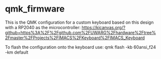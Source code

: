 # qmk_firmware

This is the QMK configuration for a custom keyboard based on this design with a RP2040 as the microcontroller: 
https://kicanvas.org/?github=https%3A%2F%2Fgithub.com%2FUWARG%2Fhardware%2Ftree%2Fmaster%2FProjects%2FIMACS%2FKeyboard%2FIMACS_Keyboard

To flash the configuration onto the keyboard use:
qmk flash -kb 60ansi_f24 -km default